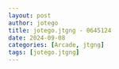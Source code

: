 ```yaml
---
layout: post
author: jotego
title: jotego.jtgng - 0645124
date: 2024-09-08
categories: [Arcade, jtgng]
tags: [jotego.jtgng]
---
```


